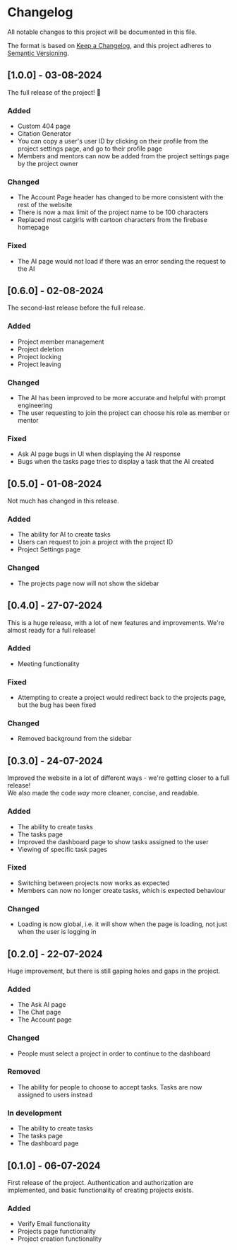 # Changelog

All notable changes to this project will be documented in this file.

The format is based on [Keep a Changelog](https://keepachangelog.com/en/1.0.0/),
and this project adheres to [Semantic Versioning](https://semver.org/spec/v2.0.0.html).

## [1.0.0] - 03-08-2024

The full release of the project! 🎉

### Added

- Custom 404 page
- Citation Generator
- You can copy a user's user ID by clicking on their profile from the project settings page, and go to their profile page
- Members and mentors can now be added from the project settings page by the project owner

### Changed

- The Account Page header has changed to be more consistent with the rest of the website
- There is now a max limit of the project name to be 100 characters
- Replaced most catgirls with cartoon characters from the firebase homepage

### Fixed

- The AI page would not load if there was an error sending the request to the AI

## [0.6.0] - 02-08-2024

The second-last release before the full release.

### Added

- Project member management
- Project deletion
- Project locking
- Project leaving

### Changed

- The AI has been improved to be more accurate and helpful with prompt engineering
- The user requesting to join the project can choose his role as member or mentor

### Fixed

- Ask AI page bugs in UI when displaying the AI response
- Bugs when the tasks page tries to display a task that the AI created

## [0.5.0] - 01-08-2024

Not much has changed in this release.

### Added

- The ability for AI to create tasks
- Users can request to join a project with the project ID
- Project Settings page

### Changed

- The projects page now will not show the sidebar

## [0.4.0] - 27-07-2024

This is a huge release, with a lot of new features and improvements. We're almost ready for a full release!

### Added

- Meeting functionality

### Fixed

- Attempting to create a project would redirect back to the projects page, but the bug has been fixed

### Changed

- Removed background from the sidebar

## [0.3.0] - 24-07-2024

Improved the website in a lot of different ways - we're getting closer to a full release! <br/>
We also made the code <i>way</i> more cleaner, concise, and readable.

### Added

- The ability to create tasks
- The tasks page
- Improved the dashboard page to show tasks assigned to the user
- Viewing of specific task pages

### Fixed

- Switching between projects now works as expected
- Members can now no longer create tasks, which is expected behaviour

### Changed

- Loading is now global, i.e. it will show when the page is loading, not just when the user is logging in

## [0.2.0] - 22-07-2024

Huge improvement, but there is still gaping holes and gaps in the project.

### Added

- The Ask AI page
- The Chat page
- The Account page

### Changed

- People must select a project in order to continue to the dashboard

### Removed

- The ability for people to choose to accept tasks. Tasks are now assigned to users instead

### In development

- The ability to create tasks
- The tasks page
- The dashboard page

## [0.1.0] - 06-07-2024

First release of the project. Authentication and authorization are implemented, and basic functionality of creating projects exists.

### Added

- Verify Email functionality
- Projects page functionality
- Project creation functionality
